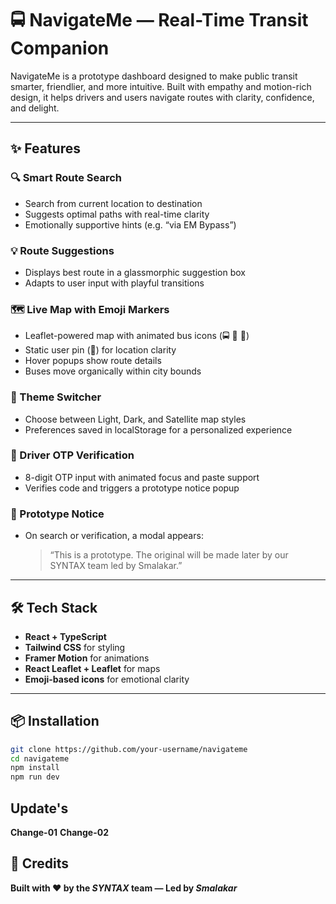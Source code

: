 # 🚍 NavigateMe — Real-Time Transit Companion

NavigateMe is a prototype dashboard designed to make public transit smarter, friendlier, and more intuitive. Built with empathy and motion-rich design, it helps drivers and users navigate routes with clarity, confidence, and delight.

---

## ✨ Features

### 🔍 Smart Route Search
- Search from current location to destination
- Suggests optimal paths with real-time clarity
- Emotionally supportive hints (e.g. “via EM Bypass”)

### 💡 Route Suggestions
- Displays best route in a glassmorphic suggestion box
- Adapts to user input with playful transitions

### 🗺️ Live Map with Emoji Markers
- Leaflet-powered map with animated bus icons (🚍 🚌 🚐)
- Static user pin (📍) for location clarity
- Hover popups show route details
- Buses move organically within city bounds

### 🎨 Theme Switcher
- Choose between Light, Dark, and Satellite map styles
- Preferences saved in localStorage for a personalized experience

### 🔐 Driver OTP Verification
- 8-digit OTP input with animated focus and paste support
- Verifies code and triggers a prototype notice popup

### 🚧 Prototype Notice
- On search or verification, a modal appears:
  > “This is a prototype. The original will be made later by our SYNTAX team led by Smalakar.”

---

## 🛠️ Tech Stack

- **React + TypeScript**
- **Tailwind CSS** for styling
- **Framer Motion** for animations
- **React Leaflet + Leaflet** for maps
- **Emoji-based icons** for emotional clarity

---

## 📦 Installation

```bash
git clone https://github.com/your-username/navigateme
cd navigateme
npm install
npm run dev
```
## Update's
**Change-01**
**Change-02**

## 👥 Credits

**Built with ❤️ by the _SYNTAX_ team — Led by _Smalakar_**
